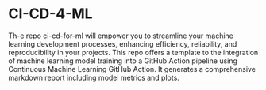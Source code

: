# CI-CD-4-ML
Th-e repo ci-cd-for-ml will empower you to streamline your machine learning development processes, enhancing efficiency, reliability, and reproducibility in your projects. This repo offers a template to the integration of machine learning model training into a GitHub Action pipeline using Continuous Machine Learning GitHub Action. It generates a comprehensive markdown report including model metrics and plots.

